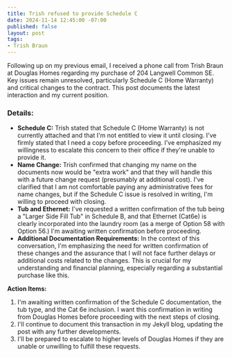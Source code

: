 ```yaml
---
title: Trish refused to provide Schedule C
date: 2024-11-14 12:45:00 -07:00
published: false
layout: post
tags:
- Trish Braun
---
```


Following up on my previous email, I received a phone call from Trish Braun at Douglas Homes regarding my purchase of 204 Langwell Common SE.  Key issues remain unresolved, particularly Schedule C (Home Warranty) and critical changes to the contract. This post documents the latest interaction and my current position.

### Details:

* **Schedule C:** Trish stated that Schedule C (Home Warranty) is not currently attached and that I'm not entitled to view it until closing. I've firmly stated that I need a copy before proceeding.  I've emphasized my willingness to escalate this concern to their office if they're unable to provide it.
* **Name Change:** Trish confirmed that changing my name on the documents now would be "extra work" and that they will handle this with a future change request (presumably at additional cost). I've clarified that I am not comfortable paying any administrative fees for name changes, but if the Schedule C issue is resolved in writing, I'm willing to proceed with closing.
* **Tub and Ethernet:** I've requested a written confirmation of the tub being a "Larger Side Fill Tub" in Schedule B, and that Ethernet (Cat6e) is clearly incorporated into the laundry room (as a merge of Option 58 with Option 56.) I'm awaiting written confirmation before proceeding.
* **Additional Documentation Requirements:**  In the context of this conversation, I'm emphasizing the need for written confirmation of these changes and the assurance that I will not face further delays or additional costs related to the changes.  This is crucial for my understanding and financial planning, especially regarding a substantial purchase like this.

**Action Items:**

1.  I'm awaiting written confirmation of the Schedule C documentation, the tub type, and the Cat 6e inclusion.  I want this confirmation in writing from Douglas Homes before proceeding with the next steps of closing.
2.  I'll continue to document this transaction in my Jekyll blog, updating the post with any further developments.
3.  I'll be prepared to escalate to higher levels of Douglas Homes if they are unable or unwilling to fulfill these requests.




